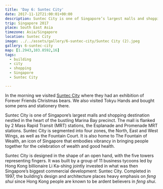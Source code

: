 ```yaml
---
title: 'Day 6: Suntec City'
date: 2017-11-12T21:00:01+00:00
description: Suntec City is one of Singapore’s largest malls and shopping destination nestled in the heart of the bustling Marina Bay precinct.
trip: Singapore 2017
place: South East Asia
timezone: Asia/Singapore
location: Suntec City
image: ../../assets/gallery/6-suntec-city/Suntec City (2).jpeg
gallery: 6-suntec-city
map: [1.2943,103.8592,16]
tags:
  - building
  - city
  - shopping
  - Singapore
  - Suntec City

---
```

In the morning we visited [Suntec City][1] where they had an exhibition of Forever Friends Christmas bears. We also visited Tokyu Hands and bought some pens and stationery there.

Suntec City is one of Singapore’s largest malls and shopping destination nestled in the heart of the bustling Marina Bay precinct.&nbsp;The mall is flanked by 2 Mass Rapid Transit (MRT) stations, the Esplanade and Promenade MRT stations.&nbsp;Suntec City is segmented into four zones, the North, East and West Wings, as well as the Fountain Court. It is also home to The Fountain of Wealth, an icon of Singapore that embodies vibrancy in bringing people together for the celebration of wealth and good health.

Suntec City is designed in the shape of an open hand, with the five towers representing fingers. It was built by a group of 11 business tycoons led by Hong Kong billionaire Li Ka-shing jointly invested in what was then Singapore’s biggest commercial development: Suntec City. Completed in 1997, the building’s design and architecture places heavy emphasis on _feng shui_ since Hong Kong people are known to be ardent believers in _feng shui_.

 [1]: https://sunteccity.com.sg
